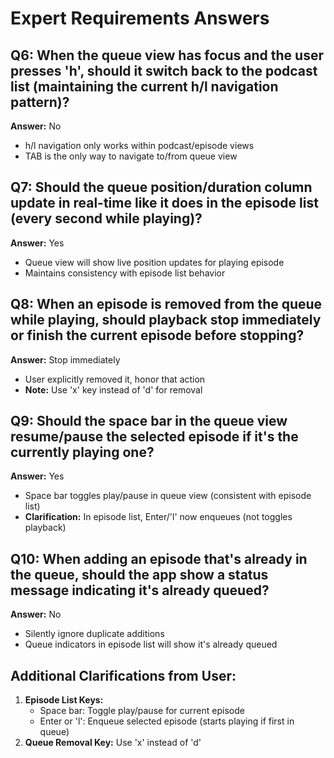 # Expert Requirements Answers

## Q6: When the queue view has focus and the user presses 'h', should it switch back to the podcast list (maintaining the current h/l navigation pattern)?
**Answer:** No
- h/l navigation only works within podcast/episode views
- TAB is the only way to navigate to/from queue view

## Q7: Should the queue position/duration column update in real-time like it does in the episode list (every second while playing)?
**Answer:** Yes
- Queue view will show live position updates for playing episode
- Maintains consistency with episode list behavior

## Q8: When an episode is removed from the queue while playing, should playback stop immediately or finish the current episode before stopping?
**Answer:** Stop immediately
- User explicitly removed it, honor that action
- **Note:** Use 'x' key instead of 'd' for removal

## Q9: Should the space bar in the queue view resume/pause the selected episode if it's the currently playing one?
**Answer:** Yes
- Space bar toggles play/pause in queue view (consistent with episode list)
- **Clarification:** In episode list, Enter/'l' now enqueues (not toggles playback)

## Q10: When adding an episode that's already in the queue, should the app show a status message indicating it's already queued?
**Answer:** No
- Silently ignore duplicate additions
- Queue indicators in episode list will show it's already queued

## Additional Clarifications from User:
1. **Episode List Keys:**
   - Space bar: Toggle play/pause for current episode
   - Enter or 'l': Enqueue selected episode (starts playing if first in queue)
2. **Queue Removal Key:** Use 'x' instead of 'd'